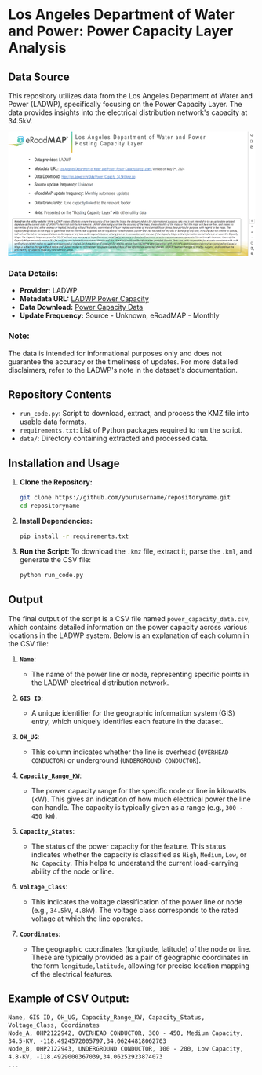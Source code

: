 # Los Angeles Department of Water and Power: Power Capacity Layer Analysis

## Data Source

This repository utilizes data from the Los Angeles Department of Water and Power (LADWP), specifically focusing on the Power Capacity Layer. The data provides insights into the electrical distribution network's capacity at 34.5kV.

![LADWP Power Capacity](LA_capacity_data.png)

### Data Details:
- **Provider:** LADWP
- **Metadata URL:** [LADWP Power Capacity](https://arcgis.com)
- **Data Download:** [Power Capacity Data](https://gis.ladwp.com/Data/Power_Capacity_34.5kV.kmz.zip)
- **Update Frequency:** Source - Unknown, eRoadMAP - Monthly

### Note:
The data is intended for informational purposes only and does not guarantee the accuracy or the timeliness of updates. For more detailed disclaimers, refer to the LADWP's note in the dataset's documentation.

## Repository Contents

- `run_code.py`: Script to download, extract, and process the KMZ file into usable data formats.
- `requirements.txt`: List of Python packages required to run the script.
- `data/`: Directory containing extracted and processed data.

## Installation and Usage

1. **Clone the Repository:**
   ```bash
   git clone https://github.com/yourusername/repositoryname.git
   cd repositoryname
   ```

2. **Install Dependencies:**
   ```bash
   pip install -r requirements.txt
   ```

3. **Run the Script:**
   To download the `.kmz` file, extract it, parse the `.kml`, and generate the CSV file:
   ```bash
   python run_code.py
   ```

## Output

The final output of the script is a CSV file named `power_capacity_data.csv`, which contains detailed information on the power capacity across various locations in the LADWP system. Below is an explanation of each column in the CSV file:

1. **`Name`**:
   - The name of the power line or node, representing specific points in the LADWP electrical distribution network.
   
2. **`GIS ID`**:
   - A unique identifier for the geographic information system (GIS) entry, which uniquely identifies each feature in the dataset.

3. **`OH_UG`**:
   - This column indicates whether the line is overhead (`OVERHEAD CONDUCTOR`) or underground (`UNDERGROUND CONDUCTOR`).

4. **`Capacity_Range_KW`**:
   - The power capacity range for the specific node or line in kilowatts (kW). This gives an indication of how much electrical power the line can handle. The capacity is typically given as a range (e.g., `300 - 450 kW`).

5. **`Capacity_Status`**:
   - The status of the power capacity for the feature. This status indicates whether the capacity is classified as `High`, `Medium`, `Low`, or `No Capacity`. This helps to understand the current load-carrying ability of the node or line.

6. **`Voltage_Class`**:
   - This indicates the voltage classification of the power line or node (e.g., `34.5kV`, `4.8kV`). The voltage class corresponds to the rated voltage at which the line operates.

7. **`Coordinates`**:
   - The geographic coordinates (longitude, latitude) of the node or line. These are typically provided as a pair of geographic coordinates in the form `longitude,latitude`, allowing for precise location mapping of the electrical features.

## Example of CSV Output:

```
Name, GIS ID, OH_UG, Capacity_Range_KW, Capacity_Status, Voltage_Class, Coordinates
Node_A, OHP2122942, OVERHEAD CONDUCTOR, 300 - 450, Medium Capacity, 34.5-KV, -118.4924572005797,34.06244818062703
Node_B, OHP2122943, UNDERGROUND CONDUCTOR, 100 - 200, Low Capacity, 4.8-KV, -118.4929000367039,34.06252923874073
...
```

